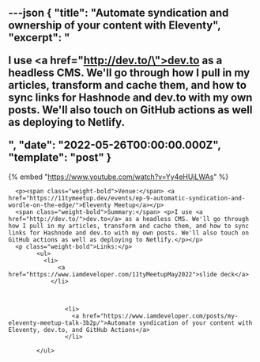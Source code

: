 ---json
{
  "title": "Automate syndication and ownership of your content with Eleventy",
  "excerpt": "<p>I use <a href=\"http://dev.to/\">dev.to</a> as a headless CMS. We'll go through how I pull in my articles, transform and cache them, and how to sync links for Hashnode and dev.to with my own posts. We'll also touch on GitHub actions as well as deploying to Netlify.</p>",
  "date": "2022-05-26T00:00:00.000Z",
  "template": "post"
}
---

{% embed "https://www.youtube.com/watch?v=Yy4eHUjLWAs" %}
      
      <p><span class="weight-bold">Venue:</span> <a href="https://11tymeetup.dev/events/ep-9-automatic-syndication-and-wordle-on-the-edge/">Eleventy Meetup</a></p>
      <span class="weight-bold">Summary:</span> <p>I use <a href="http://dev.to/">dev.to</a> as a headless CMS. We'll go through how I pull in my articles, transform and cache them, and how to sync links for Hashnode and dev.to with my own posts. We'll also touch on GitHub actions as well as deploying to Netlify.</p></p>
      <p class="weight-bold">Links:</p>
            <ul>
              <li>
                  <a href="https://www.iamdeveloper.com/11tyMeetupMay2022">slide deck</a>
                </li>
              

              
                    <li>
                      <a href="https://www.iamdeveloper.com/posts/my-eleventy-meetup-talk-3b2p/">Automate syndication of your content with Eleventy, dev.to, and GitHub Actions</a>
                    </li>
                  
            </ul>
